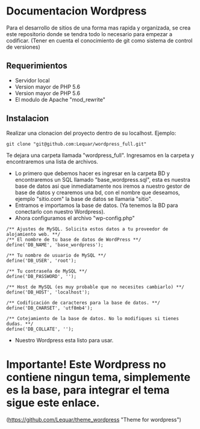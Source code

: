 # Documentacion Wordpress

Para el desarrollo de sitios de una forma mas rapida y organizada, se crea este repositorio donde se tendra todo lo necesario para empezar a codificar.
(Tener en cuenta el conocimiento de git como sistema de control de versiones)

## Requerimientos
- Servidor local
- Version mayor de PHP 5.6 
- Version mayor de PHP 5.6 
- El modulo de Apache "mod_rewrite"

## Instalacion

Realizar una clonacion del proyecto dentro de su localhost. Ejemplo:
```shell
git clone "git@github.com:Lequar/wordpress_full.git"
```
Te dejara una carpeta llamada "wordpress_full".
Ingresamos en la carpeta y encontraremos una lista de archivos.

- Lo primero que debemos hacer es ingresar en la carpeta BD
y encontraremos un SQL llamado "base_wordpress.sql", esta es nuestra base de datos asi que inmediatamente nos iremos a nuestro gestor de base de datos y crearemos una bd, con el nombre que deseamos, ejemplo "sitio.com" la base de datos se llamaria "sitio".
- Entramos e importamos la base de datos. (Ya tenemos la BD para conectarlo con nuestro Wordpress).
- Ahora configuramos el archivo "wp-config.php"
```shell
/** Ajustes de MySQL. Solicita estos datos a tu proveedor de alojamiento web. **/
/** El nombre de tu base de datos de WordPress **/
define('DB_NAME', 'base_wordpress');

/** Tu nombre de usuario de MySQL **/
define('DB_USER', 'root');

/** Tu contraseña de MySQL **/
define('DB_PASSWORD', '');

/** Host de MySQL (es muy probable que no necesites cambiarlo) **/
define('DB_HOST', 'localhost');

/** Codificación de caracteres para la base de datos. **/
define('DB_CHARSET', 'utf8mb4');

/** Cotejamiento de la base de datos. No lo modifiques si tienes dudas. **/
define('DB_COLLATE', '');
```
- Nuestro Wordpress esta listo para usar.

# Importante! Este Wordpress no contiene ningun tema, simplemente es la base, para integrar el tema sigue este enlace.

(https://github.com/Lequar/theme_wordpress "Theme for wordpress")
